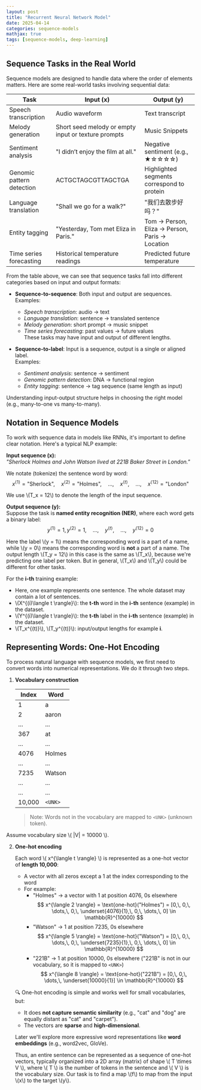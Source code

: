 ```yaml
---
layout: post
title: "Recurrent Neural Network Model"
date: 2025-04-14
categories: sequence-models
mathjax: true
tags: [sequence-models, deep-learning]
---
```


## Sequence Tasks in the Real World

Sequence models are designed to handle data where the order of elements matters. Here are some real-world tasks involving sequential data:

| Task                         | Input (x)                                        | Output (y)                                       |
|------------------------------|--------------------------------------------------|--------------------------------------------------|
| Speech transcription         | Audio waveform                                       | Text transcript                                  |
| Melody generation            | Short seed melody or empty input or texture prompts  | Music Snippets                        |
| Sentiment analysis           | "I didn’t enjoy the film at all."               | Negative sentiment (e.g., ★☆☆☆☆)                 |
| Genomic pattern detection    | ACTGCTAGCGTTAGCTGA                               | Highlighted segments correspond to protein                    |
| Language translation         | "Shall we go for a walk?"                      | "我们去散步好吗？"                   |
| Entity tagging               | "Yesterday, Tom met Eliza in Paris."            | Tom → Person, Eliza → Person, Paris → Location  |
| Time series forecasting      | Historical temperature readings                 | Predicted future temperature                     |

From the table above, we can see that sequence tasks fall into different categories based on input and output formats:

- **Sequence-to-sequence**: Both input and output are sequences.  
  Examples:  
  - *Speech transcription*: audio → text  
  - *Language translation*: sentence → translated sentence  
  - *Melody generation*: short prompt → music snippet  
  - *Time series forecasting*: past values → future values  
  These tasks may have input and output of different lengths.

- **Sequence-to-label**: Input is a sequence, output is a single or aligned label.  
  Examples:  
  - *Sentiment analysis*: sentence → sentiment  
  - *Genomic pattern detection*: DNA → functional region  
  - *Entity tagging*: sentence → tag sequence (same length as input)

Understanding input-output structure helps in choosing the right model (e.g., many-to-one vs many-to-many).


## Notation in Sequence Models

To work with sequence data in models like RNNs, it's important to define clear notation. Here's a typical NLP example:

**Input sequence (x):**  
*"Sherlock Holmes and John Watson lived at 221B Baker Street in London."*

We notate (tokenize) the sentence word by word:  
$$
x^{\langle 1 \rangle} = \text{"Sherlock"},\quad x^{\langle 2 \rangle} = \text{"Holmes"},\quad \dots,\quad x^{\langle t \rangle},\quad \dots,\quad x^{\langle 12 \rangle} = \text{"London"}
$$

We use \\(T_x = 12\\) to denote the length of the input sequence.  

**Output sequence (y):**  
Suppose the task is **named entity recognition (NER)**, where each word gets a binary label:  
$$
y^{\langle 1 \rangle} = 1, y^{\langle 2 \rangle} = 1, \quad \dots, \quad y^{\langle t \rangle},\quad \dots,\quad y^{\langle 12 \rangle} = 0
$$

Here the label \\(y = 1\\) means the corresponding word is a part of a name, while \\(y = 0\\) means the corresponding word is **not** a part of a name. The output length \\(T_y = 12\\) in this case is the same as \\(T_x\\), because we're predicting one label per token. But in general, \\(T_x\\) and \\(T_y\\) could be different for other tasks.  

For the **i-th** training example:
  - Here, one example represents one sentence. The whole dataset may contain a lot of sentences.
  - \\(X^{(i)\langle t \rangle}\\): the **t-th** word in the **i-th** sentence (example) in the dataset.
  - \\(Y^{(i)\langle t \rangle}\\): the **t-th** label in the **i-th** sentence (example) in the dataset.
  - \\(T_x^{(t)}\\), \\(T_y^{(t)}\\): input/output lengths for example **i**.


## Representing Words: One-Hot Encoding

To process natural language with sequence models, we first need to convert words into numerical representations. We do it through two steps.  

1. **Vocabulary construction**

    | Index  | Word        |
    |--------|-------------|
    | 1      | a           |
    | 2      | aaron       |
    | ...    | ...         |
    | 367    | at          |
    | ...    | ...         |
    | 4076   | Holmes      |
    | ...    | ...         |
    | 7235   | Watson      |
    | ...    | ...         |
    | ...    | ...         |
    | 10,000 | `<UNK>`     |

    > Note: Words not in the vocabulary are mapped to `<UNK>` (unknown token).

  Assume vocabulary size \\( |V| = 10000 \\).

2. **One-hot encoding**

    Each word \\( x^{\langle t \rangle} \\) is represented as a one-hot vector of **length 10,000**:
    - A vector with all zeros except a 1 at the index corresponding to the word
    - For example:  
        - "Holmes" → a vector with 1 at position 4076, 0s elsewhere  
          $$
          x^{\langle 2 \rangle} = \text{one-hot}("Holmes") =
          [0,\, 0,\, \dots,\, 0,\, \underset{4076}{1},\, 0,\, \dots,\, 0] \in \mathbb{R}^{10000}
          $$
        - "Watson" → 1 at position 7235, 0s elsewhere  
          $$
          x^{\langle 5 \rangle} = \text{one-hot}("Watson") =
          [0,\, 0,\, \dots,\, 0,\, \underset{7235}{1},\, 0,\, \dots,\, 0] \in \mathbb{R}^{10000}
          $$
        - "221B" → 1 at position 10000, 0s elsewhere ("221B" is not in our vocabulary, so it is mapped to `<UNK>`)
          $$
          x^{\langle 8 \rangle} = \text{one-hot}("221B") =
          [0,\, 0,\, \dots,\, \underset{10000}{1}] \in \mathbb{R}^{10000}
          $$

    🔍 One-hot encoding is simple and works well for small vocabularies, but:  
      - It does **not capture semantic similarity** (e.g., "cat" and "dog" are equally distant as "cat" and "carpet").  
      - The vectors are **sparse** and **high-dimensional**.  

    Later we'll explore more expressive word representations like **word embeddings** (e.g., word2vec, GloVe).

    Thus, an entire sentence can be represented as a sequence of one-hot vectors, typically organized into a 2D array (matrix) of shape \\( T \times V \\), where \\( T \\) is the number of tokens in the sentence and \\( V \\) is the vocabulary size. Our task is to find a map \\(f\\) to map from the input \\(x\\) to the target \\(y\\).
